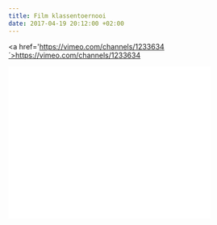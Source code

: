 ```yaml
---
title: Film klassentoernooi
date: 2017-04-19 20:12:00 +02:00
---
```


<a href='https://vimeo.com/channels/1233634´>https://vimeo.com/channels/1233634</a>

<iframe src="//player.vimeo.com/hubnut/channel/1233634?color=44bbff&amp;background=000000&amp;slideshow=0&amp;video_title=1&amp;video_byline=1" width="400" height="300" frameborder="0" webkitAllowFullScreen mozallowfullscreen allowFullScreen></iframe>
